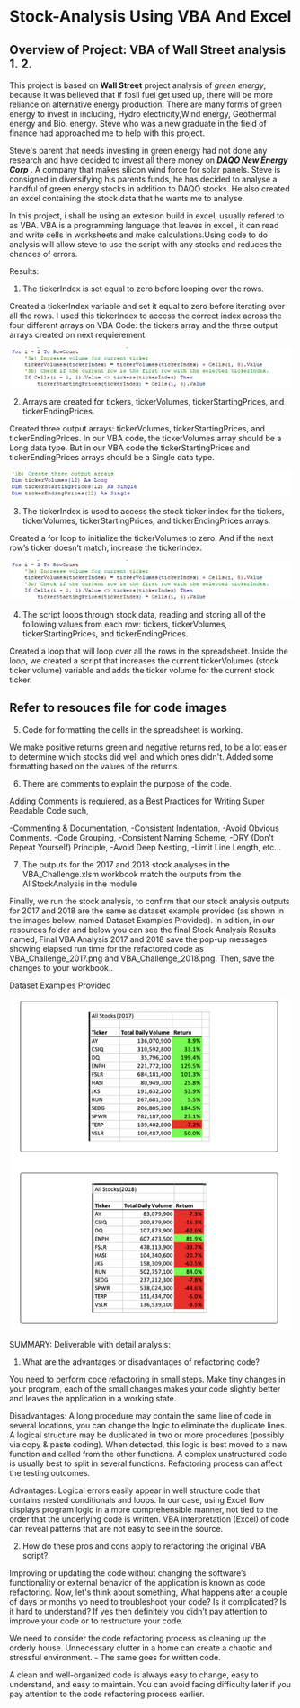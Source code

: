 # Stock-Analysis Using VBA And Excel

## Overview of Project: VBA of Wall Street analysis 1. 2.

This project is based on **Wall Street** project analysis of _green energy_, because it was believed that if fosil fuel get used up, there will be more reliance on alternative energy production. There are many forms of green energy to invest in including, Hydro electricity,Wind energy, Geothermal energy and Bio. energy. Steve who was a new graduate in the field of finance had approached me to help with this project.

Steve's parent that needs investing in green energy had not done any research and have decided to invest all there money on **_DAQO New Energy Corp_** . A company that makes silicon wind force for solar panels. Steve is consigned in diversifying his parents funds, he has decided to analyse a handful of green energy stocks in addition to DAQO stocks. He also created an excel containing the stock data that he wants me to analyse.

In this project, i shall be using an extesion build in excel, usually refered to as VBA. VBA is a programming language that leaves in excel , it can read and write cells in worksheets and make calculations.Using code to do analysis will allow steve to use the script with any stocks and reduces the chances of errors.

Results:

1. The tickerIndex is set equal to zero before looping over the rows.

Created a tickerIndex variable and set it equal to zero before iterating over all the rows. I used this tickerIndex to access the correct index across the four different arrays on VBA Code: the tickers array and the three output arrays created on next requierement.

![tickerindex_used to_access_stock](https://github.com/femiimam001/stock-analysis/blob/main/Resources/tickerindex_used%20to_access_stock.PNG)

2. Arrays are created for tickers, tickerVolumes, tickerStartingPrices, and tickerEndingPrices.

Created three output arrays: tickerVolumes, tickerStartingPrices, and tickerEndingPrices. In our VBA code, the tickerVolumes array should be a Long data type. But in our VBA code the tickerStartingPrices and tickerEndingPrices arrays should be a Single data type.

![arrayss_created](https://github.com/femiimam001/stock-analysis/blob/main/Resources/arrayss_created.PNG)

3. The tickerIndex is used to access the stock ticker index for the tickers, tickerVolumes, tickerStartingPrices, and tickerEndingPrices arrays.

Created a for loop to initialize the tickerVolumes to zero. And if the next row’s ticker doesn’t match, increase the tickerIndex.

![tickerindex_used to_access_stoc](https://github.com/femiimam001/stock-analysis/blob/main/Resources/tickerindex_used%20to_access_stock.PNG)

4. The script loops through stock data, reading and storing all of the following values from each row: tickers, tickerVolumes, tickerStartingPrices, and tickerEndingPrices.

Created a loop that will loop over all the rows in the spreadsheet. Inside the loop, we created a script that increases the current tickerVolumes (stock ticker volume) variable and adds the ticker volume for the current stock ticker.

## **Refer to resouces file for code images**

5. Code for formatting the cells in the spreadsheet is working.

We make positive returns green and negative returns red, to be a lot easier to determine which stocks did well and which ones didn't. Added some formatting based on the values of the returns.

6. There are comments to explain the purpose of the code.

Adding Comments is requiered, as a Best Practices for Writing Super Readable Code such,

-Commenting & Documentation,
-Consistent Indentation,
-Avoid Obvious Comments.
-Code Grouping,
-Consistent Naming Scheme,
-DRY (Don't Repeat Yourself) Principle,
-Avoid Deep Nesting,
-Limit Line Length, etc...

7. The outputs for the 2017 and 2018 stock analyses in the VBA_Challenge.xlsm workbook match the outputs from the AllStockAnalysis in the module

Finally, we run the stock analysis, to confirm that our stock analysis outputs for 2017 and 2018 are the same as dataset example provided (as shown in the images below, named Dataset Examples Provided). In adition, in our resources folder and below you can see the final Stock Analysis Results named, Final VBA Analysis 2017 and 2018 save the pop-up messages showing elapsed run time for the refactored code as VBA_Challenge_2017.png and VBA_Challenge_2018.png. Then, save the changes to your workbook..

Dataset Examples Provided

![data set provided examples of analysis for 2017 & 2018](https://github.com/femiimam001/stock-analysis/blob/main/Resources/data%20set%20provided%20examples%20of%20analysis%20for%202017%20%26%202018.PNG)

SUMMARY:
Deliverable with detail analysis:

1. What are the advantages or disadvantages of refactoring code?

You need to perform code refactoring in small steps. Make tiny changes in your program, each of the small changes makes your code slightly better and leaves the application in a working state.

Disadvantages:
A long procedure may contain the same line of code in several locations, you can change the logic to eliminate the duplicate lines.
A logical structure may be duplicated in two or more procedures (possibly via copy & paste coding). When detected, this logic is best moved to a new function and called from the other functions.
A complex unstructured code is usually best to split in several functions.
Refactoring process can affect the testing outcomes.

Advantages:
Logical errors easily appear in well structure code that contains nested conditionals and loops.
In our case, using Excel flow displays program logic in a more comprehensible manner, not tied to the order that the underlying code is written.
VBA interpretation (Excel) of code can reveal patterns that are not easy to see in the source.

2. How do these pros and cons apply to refactoring the original VBA script?

Improving or updating the code without changing the software’s functionality or external behavior of the application is known as code refactoring. Now, let's think about something, What happens after a couple of days or months yo need to troubleshoot your code? Is it complicated? Is it hard to understand? If yes then definitely you didn’t pay attention to improve your code or to restructure your code.

We need to consider the code refactoring process as cleaning up the orderly house. Unnecessary clutter in a home can create a chaotic and stressful environment. - The same goes for written code.

A clean and well-organized code is always easy to change, easy to understand, and easy to maintain. You can avoid facing difficulty later if you pay attention to the code refactoring process earlier.
